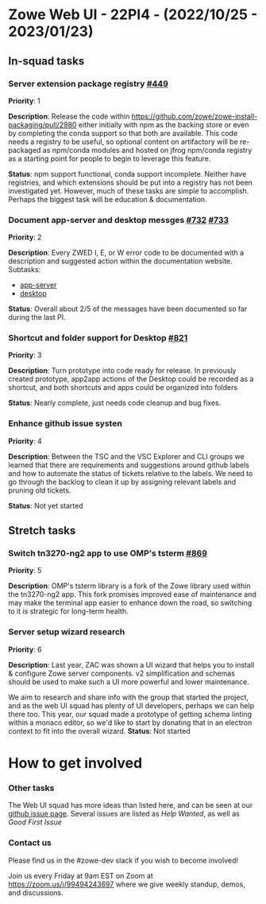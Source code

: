 # Zowe Web UI - 22PI4 - (2022/10/25 - 2023/01/23)

## In-squad tasks

### Server extension package registry [#449](https://github.com/zowe/zlux/issues/449)
**Priority**: 1

**Description**: Release the code within https://github.com/zowe/zowe-install-packaging/pull/2980 either initially with npm as the backing store or even by completing the conda support so that both are available. This code needs a registry to be useful, so optional content on artifactory will be re-packaged as npm/conda modules and hosted on jfrog npm/conda registry as a starting point for people to begin to leverage this feature.

**Status**: npm support functional, conda support incomplete. Neither have registries, and which extensions should be put into a registry has not been investigated yet. However, much of these tasks are simple to accomplish. Perhaps the biggest task will be education & documentation.

### Document app-server and desktop messges [#732](https://github.com/zowe/zlux/issues/732) [#733](https://github.com/zowe/zlux/issues/733)
**Priority**: 2

**Description**: Every ZWED I, E, or W error code to be documented with a description and suggested action within the documentation website.
Subtasks:
* [app-server](https://github.com/zowe/zlux/issues/732)
* [desktop](https://github.com/zowe/zlux/issues/733)

**Status**: Overall about 2/5 of the messages have been documented so far during the last PI.


### Shortcut and folder support for Desktop [#821](https://github.com/zowe/zlux/issues/821)
**Priority**: 3

**Description**: Turn prototype into code ready for release. In previously created prototype, app2app actions of the Desktop could be recorded as a shortcut, and both shortcuts and apps could be organized into folders

**Status**: Nearly complete, just needs code cleanup and bug fixes.

### Enhance github issue systen
**Priority**: 4

**Description**: Between the TSC and the VSC Explorer and CLI groups we learned that there are requirements and suggestions around github labels and how to automate the status of tickets relative to the labels. We need to go through the backlog to clean it up by assigning relevant labels and pruning old tickets.

**Status**: Not yet started

## Stretch tasks


### Switch tn3270-ng2 app to use OMP's tsterm [#869](https://github.com/zowe/zlux/issues/869)
**Priority**: 5

**Description**: OMP's tsterm library is a fork of the Zowe library used within the tn3270-ng2 app. This fork promises improved ease of maintenance and may make the terminal app easier to enhance down the road, so switching to it is strategic for long-term health.


### Server setup wizard research
**Priority**: 6

**Description**: Last year, ZAC was shown a UI wizard that helps you to install & configure Zowe server components. v2 simplification and schemas should be used to make such a UI more powerful and lower maintenance.

We aim to research and share info with the group that started the project, and as the web UI squad has plenty of UI developers, perhaps we can help there too.
This year, our squad made a prototype of getting schema linting within a monaco editor, so we'd like to start by donating that in an electron context to fit into the overall wizard.
**Status**: Not started


# How to get involved
### Other tasks
The Web UI squad has more ideas than listed here, and can be seen at our [github issue page](github.com/zowe/zlux/issues). Several issues are listed as *Help Wanted*, as well as *Good First Issue*

### Contact us
Please find us in the #zowe-dev slack if you wish to become involved!

Join us every Friday at 9am EST on Zoom at https://zoom.us/j/99494243697 where we give weekly standup, demos, and discussions.
